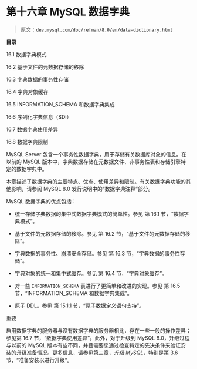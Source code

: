 # 第十六章 MySQL 数据字典

> 原文：[`dev.mysql.com/doc/refman/8.0/en/data-dictionary.html`](https://dev.mysql.com/doc/refman/8.0/en/data-dictionary.html)

**目录**

16.1 数据字典模式

16.2 基于文件的元数据存储的移除

16.3 字典数据的事务性存储

16.4 字典对象缓存

16.5 INFORMATION_SCHEMA 和数据字典集成

16.6 序列化字典信息（SDI）

16.7 数据字典使用差异

16.8 数据字典限制

MySQL Server 包含一个事务性数据字典，用于存储有关数据库对象的信息。在以前的 MySQL 版本中，字典数据存储在元数据文件、非事务性表和存储引擎特定的数据字典中。

本章描述了数据字典的主要特点、优点、使用差异和限制。有关数据字典功能的其他影响，请参阅 MySQL 8.0 发行说明中的“数据字典注释”部分。

MySQL 数据字典的优点包括：

+   统一存储字典数据的集中式数据字典模式的简单性。参见 第 16.1 节，“数据字典模式”。

+   基于文件的元数据存储的移除。参见 第 16.2 节，“基于文件的元数据存储的移除”。

+   字典数据的事务性、崩溃安全存储。参见 第 16.3 节，“字典数据的事务性存储”。

+   字典对象的统一和集中式缓存。参见 第 16.4 节，“字典对象缓存”。

+   对一些 `INFORMATION_SCHEMA` 表进行了更简单和改进的实现。参见 第 16.5 节，“INFORMATION_SCHEMA 和数据字典集成”。

+   原子 DDL。参见 第 15.1.1 节，“原子数据定义语句支持”。

重要

启用数据字典的服务器与没有数据字典的服务器相比，存在一些一般的操作差异；参见第 16.7 节，“数据字典使用差异”。此外，对于升级到 MySQL 8.0，升级过程与以前的 MySQL 版本有些不同，并且需要您通过检查特定的先决条件来验证安装的升级准备情况。更多信息，请参见第三章，*升级 MySQL*，特别是第 3.6 节，“准备安装以进行升级”。
